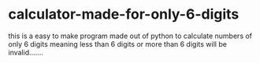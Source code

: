 # calculator-made-for-only-6-digits
this is a easy to make program made out of python to calculate numbers of only 6 digits meaning less than 6 digits or more than 6 digits will be invalid.......
